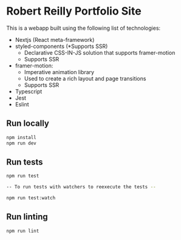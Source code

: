 # Robert Reilly Portfolio Site

This is a webapp built using the following list of technologies:
* Nextjs (React meta-framework)
* styled-components (*Supports SSR)
    * Declarative CSS-IN-JS solution that supports framer-motion
    * Supports SSR 
* framer-motion:
    * Imperative animation library
    * Used to create a rich layout and page transitions
    * Supports SSR
* Typescript
* Jest
* Eslint

## Run locally

```bash
npm install
npm run dev
```

## Run tests

```bash
npm run test

-- To run tests with watchers to reexecute the tests -- 

npm run test:watch
```

## Run linting

```bash
npm run lint
```
